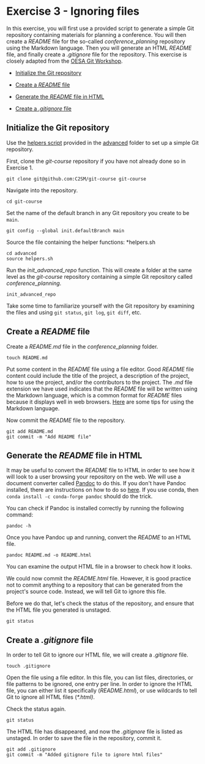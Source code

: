 # Exercise 3 - Ignoring files

In this exercise, you will first use a provided script to generate a simple Git repository containing materials for planning a conference. You will then create a *README* file for the so-called *conference_planning* repository using the Markdown language. Then you will generate an HTML *README* file, and finally create a *.gitignore* file for the repository. This exercise is closely adapted from the [OESA Git Workshop](https://oesa.pages.ufz.de/git-exercises/exercise-5.html).

* [Initialize the Git repository](#initialize)

* [Create a *README* file](#readme)

* [Generate the *README* file in HTML](#html)

* [Create a *.gitignore* file](#gitignore)

## Initialize the Git repository <a name="initialize"></a>

Use the [helpers script](helpers.sh) provided in the [advanced](../advanced) folder to set up a simple Git repository.

First, clone the *git-course* repository if you have not already done so in Exercise 1.

```plaintext
git clone git@github.com:C2SM/git-course git-course
```

Navigate into the repository.

```plaintext
cd git-course
```

Set the name of the default branch in any Git repository you create to be `main`.

```plaintext
git config --global init.defaultBranch main
```

Source the file containing the helper functions: *helpers.sh

```plaintext
cd advanced
source helpers.sh
```
Run the *init_advanced_repo* function. This will create a folder at the same level as the *git-course* repository containing a simple Git repository called *conference_planning*.

```plaintext
init_advanced_repo
```

Take some time to familiarize yourself with the Git repository by examining the files and using `git status`, `git log`, `git diff`, etc.

## Create a *README* file <a name="readme"></a>

Create a *README.md* file in the *conference_planning* folder.

```plaintext
touch README.md
```

Put some content in the *README* file using a file editor. Good *README* file content could include the title of the project, a description of the project, how to use the project, and/or the contributors to the project. The *.md* file extension we have used indicates that the *README* file will be written using the Markdown language, which is a common format for *README* files because it displays well in web browsers. [Here](https://www.markdownguide.org/basic-syntax/) are some tips for using the Markdown language.

Now commit the *README* file to the repository.

```plaintext
git add README.md
git commit -m "Add README file"
```
## Generate the *README* file in HTML <a name="html"></a>

It may be useful to convert the *README* file to HTML in order to see how it will look to a user browsing your repository on the web. We will use a document converter called [Pandoc](https://pandoc.org) to do this. 
If you don't have Pandoc installed, there are instructions on how to do so [here](https://pandoc.org/installing.html). If you use conda, then `conda install -c conda-forge pandoc` should do the trick. 

You can check if Pandoc is installed correctly by running the following command:

```plaintext
pandoc -h
```

Once you have Pandoc up and running, convert the *README* to an HTML file.

```plaintext
pandoc README.md -o README.html
```

You can examine the output HTML file in a browser to check how it looks.

We could now commit the *README.html* file. However, it is good practice not to commit anything to a repository that can be generated from the project's source code. Instead, we will tell Git to ignore this file.

Before we do that, let's check the status of the repository, and ensure that the HTML file you generated is unstaged.

```plaintext
git status
```

## Create a *.gitignore* file <a name="gitignore"></a>

In order to tell Git to ignore our HTML file, we will create a *.gitignore* file.

```plaintext
touch .gitignore
```

Open the file using a file editor. In this file, you can list files, directories, or file patterns to be ignored, one entry per line. In order to ignore the HTML file, you can either list it specifically (*README.html*), or use wildcards to tell Git to ignore all HTML files (*\*.html)*.

Check the status again.

```plaintext
git status
```

The HTML file has disappeared, and now the *.gitignore* file is listed as unstaged. In order to save the file in the repository, commit it.

```plaintext
git add .gitignore
git commit -m "Added gitignore file to ignore html files"
```
